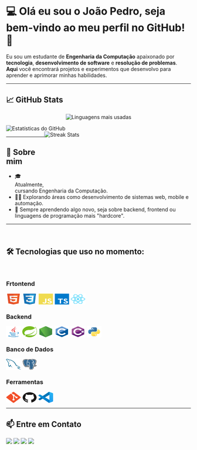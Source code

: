 # 💻 Olá eu sou o João Pedro, seja bem-vindo ao meu perfil no GitHub! 👋

Eu sou um estudante de **Engenharia da Computação** apaixonado por **tecnologia**, **desenvolvimento de software** e **resolução de problemas**. <br/> <!--
Desenvolvedor apaixonado por tecnologia com uma paixão por resolver problemas e absorver novas tecnologias. Estou constantemente buscando aprimorar minhas habilidades e aprender novas tecnologias para criar soluções inovadoras. Tenho me especializado em conceitos importantes do meio tecnologico, como desenvolvimento web, e linguagens como, Java, C++ e JavaScript com frameworks. Estou pronto para enfrentar os desafios emocionantes que a próxima etapa da minha carreira tem a oferecer.<br/> -->
**Aqui** você encontrará projetos e experimentos que desenvolvo para aprender e aprimorar minhas habilidades.

---
## 📈 GitHub Stats

<p align="center">
  <img src="https://github-readme-stats.vercel.app/api/top-langs/?username=joopedriantos&layout=compact&theme=radical" alt="Linguagens mais usadas" />
</p>

<p>
  <img height="150" width="400" src="https://github-readme-stats.vercel.app/api?username=joopedriantos&show_icons=true&theme=tokyonight" alt="Estatísticas do GitHub" />
  <img height="150" align="right" width="400" src="https://github-readme-streak-stats.herokuapp.com/?user=joopedriantos&theme=radical" alt="Streak Stats" />
</p>

---

## 🚀 Sobre mim
- 🎓 Atualmente, cursando Engenharia da Computação.
- 👨‍💻 Explorando áreas como desenvolvimento de sistemas web, mobile e automação.
- 🌱 Sempre aprendendo algo novo, seja sobre backend, frontend ou linguagens de programação mais "hardcore". 

---

<div style="display: inline_block"><br>

## 🛠️ Tecnologias que uso no momento:
<div style="display: inline_block"><br>
  
  ### Frtontend
  <img align="center" alt="HTML5" height="30" width="40" src="https://raw.githubusercontent.com/devicons/devicon/master/icons/html5/html5-original.svg">
  <img align="center" alt="CSS3" height="30" width="40" src="https://raw.githubusercontent.com/devicons/devicon/master/icons/css3/css3-original.svg">
  <img align="center" alt="JavaScript" height="30" width="40" src="https://raw.githubusercontent.com/devicons/devicon/master/icons/javascript/javascript-plain.svg">
  <img align="center" alt="TypeScript" height="30" width="40" src="https://raw.githubusercontent.com/devicons/devicon/master/icons/typescript/typescript-plain.svg">
  <img align="center" alt="React" height="30" width="40" src="https://raw.githubusercontent.com/devicons/devicon/master/icons/react/react-original.svg">

  ### Backend
  <img align="center" alt="Java" height="30" width="40" src="https://raw.githubusercontent.com/devicons/devicon/master/icons/java/java-original.svg">
  <img align="center" alt="Spring Boot" height="30" width="40" src="https://raw.githubusercontent.com/devicons/devicon/master/icons/spring/spring-original.svg">
  <img align="center" alt="Node.js" height="30" width="40" src="https://raw.githubusercontent.com/devicons/devicon/master/icons/nodejs/nodejs-original.svg">
  <img align="center" alt="C" height="30" width="40" src="https://raw.githubusercontent.com/devicons/devicon/master/icons/c/c-original.svg">
  <img align="center" alt="Csharp" height="30" width="40" src="https://raw.githubusercontent.com/devicons/devicon/master/icons/csharp/csharp-original.svg">
  <img align="center" alt="Python" height="30" width="40" src="https://raw.githubusercontent.com/devicons/devicon/master/icons/python/python-original.svg">

  ### Banco de Dados
  <img align="center" alt="MySQL" height="30" width="40" src="https://raw.githubusercontent.com/devicons/devicon/master/icons/mysql/mysql-original.svg">
  <img align="center" alt="PostgreSQL" height="30" width="40" src="https://raw.githubusercontent.com/devicons/devicon/master/icons/postgresql/postgresql-original.svg">

  ### Ferramentas
  <img align="center" alt="Git" height="30" width="40" src="https://raw.githubusercontent.com/devicons/devicon/master/icons/git/git-original.svg">
  <img align="center" alt="GitHub" height="30" width="40" src="https://raw.githubusercontent.com/devicons/devicon/master/icons/github/github-original.svg">
  <img align="center" alt="VSCode" height="30" width="40" src="https://raw.githubusercontent.com/devicons/devicon/master/icons/vscode/vscode-original.svg">
</div>

---

## 📫 Entre em Contato
<div> 
  <!-- <a href="https://www.youtube.com/channel/UC_-uuuZbY0AAt9CViNzvc-Q" target="_blank"><img src="https://img.shields.io/badge/YouTube-FF0000?style=for-the-badge&logo=youtube&logoColor=white" target="_blank"></a> -->
 	<!--<a href="https://www.twitch.tv/rafaballerinii" target="_blank"><img src="https://img.shields.io/badge/Twitch-9146FF?style=for-the-badge&logo=twitch&logoColor=white" target="_blank"></a> -->
  <a href="https://www.linkedin.com/in/joao-pedro-santos-0b7770204/" target="_blank"><img src="https://img.shields.io/badge/-LinkedIn-%230077B5?style=for-the-badge&logo=linkedin&logoColor=white" target="_blank"></a>
  <a href = "mailto:joaosilvasantos1702@gmail.com"><img src="https://img.shields.io/badge/-Gmail-%23333?style=for-the-badge&logo=gmail&logoColor=white" target="_blank"></a>
  <a href="https://discord.com/users/454971883188649994" target="_blank"><img src="https://img.shields.io/badge/Discord-7289DA?style=for-the-badge&logo=discord&logoColor=white" target="_blank"></a>
  <a href="https://www.instagram.com/joopedriantos/" target="_blank"><img src="https://img.shields.io/badge/-Instagram-%23E4405F?style=for-the-badge&logo=instagram&logoColor=white" target="_blank"></a>

</div>
<!--

---

{## 🚩 Projetos em Destaque
- [**Nome do Projeto 1**](https://github.com/seuperfil/projeto1): Uma breve descrição do projeto.
- [**Nome do Projeto 2**](https://github.com/seuperfil/projeto2): Outra breve descrição sobre este projeto.}
usar futuramente em projetos interessantes para se destacar


⭐ **Se gostou dos meus projetos, não esqueça de deixar uma estrela!** ⭐ 
-->
